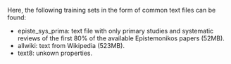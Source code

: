 Here, the following training sets in the form of common text files can 
be found:

* episte_sys_prima: text file with only primary studies and systematic 
reviews of the first 80% of the available Epistemonikos papers (52MB).
* allwiki: text from Wikipedia (523MB).
* text8: unkown properties. 